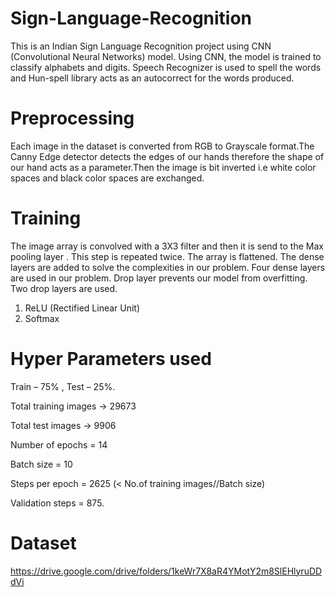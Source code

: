 # Sign-Language-Recognition
This is an Indian Sign Language Recognition project using CNN (Convolutional Neural Networks) model. Using CNN, the model is trained to 
classify alphabets and digits. Speech Recognizer is used to spell the words and Hun-spell library acts 
as an autocorrect for the words produced. 
# Preprocessing
Each image in the dataset is converted from RGB to Grayscale format.The Canny Edge detector detects the edges of our hands therefore the shape of our hand acts as a parameter.Then the image is bit inverted i.e white color spaces and black color spaces are exchanged.

# Training
The image array is convolved with a 3X3 filter and then it is send to the Max pooling layer . This step is repeated twice.
The array is flattened. The dense layers are added to solve the complexities in our problem.
Four dense layers are used in our problem. Drop layer prevents our model from overfitting. Two drop layers are used.
1) ReLU (Rectified Linear Unit)
2) Softmax 
# Hyper Parameters used 
Train – 75% , Test – 25%.

Total training images -> 29673

Total test images -> 9906

Number of epochs = 14

Batch size = 10

Steps per epoch = 2625 (< No.of training images//Batch size)

Validation steps = 875.

# Dataset
https://drive.google.com/drive/folders/1keWr7X8aR4YMotY2m8SlEHlyruDDdVi

